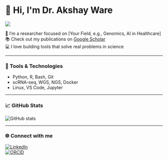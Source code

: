 # 👋 Hi, I'm Dr. Akshay Ware

<img src="https://readme-typing-svg.demolab.com/?lines=Researcher+%7C+Bioinformatician+%7C+Open+Source+Contributor&font=Fira%20Code&center=true&width=440&height=45&pause=1000&color=6AABF7&vCenter=true&size=22" />

🔬 I’m a researcher focused on [Your Field, e.g., Genomics, AI in Healthcare]  
📚 Check out my publications on [Google Scholar](https://scholar.google.com/citations?user=YourID)  
💻 I love building tools that solve real problems in science  

---

### 🔧 Tools & Technologies

- Python, R, Bash, Git
- scRNA-seq, WGS, NGS, Docker
- Linux, VS Code, Jupyter

---

### 📈 GitHub Stats

![GitHub stats](https://github-readme-stats.vercel.app/api?username=your-username&show_icons=true&theme=default)

---

### 🌐 Connect with me

[![LinkedIn](https://img.shields.io/badge/-LinkedIn-0077B5?style=flat&logo=linkedin&logoColor=white)](https://www.linkedin.com/in/yourprofile/)  
[![ORCID](https://img.shields.io/badge/ORCID-A6CE39?style=flat&logo=orcid&logoColor=white)](https://orcid.org/your-orcid-id)
